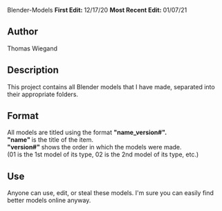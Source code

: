Blender-Models
<b> First Edit: </b> 12/17/20
<b> Most Recent Edit: </b> 01/07/21

## Author

Thomas Wiegand

## Description

This project contains all Blender models that I have made,
separated into their appropriate folders.

## Format

All models are titled using the format <b> "name_version#". </b> <br />
<b> "name" </b> is the title of the item. <br />
<b>"version#" </b> shows the order in which the models were made.  <br />
(01 is the 1st model of its type, 02 is the 2nd model of its type, etc.) <br />

## Use

Anyone can use, edit, or steal these models. I'm sure you can easily find
better models online anyway.
